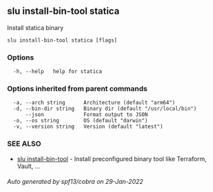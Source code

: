 ## slu install-bin-tool statica

Install statica binary

```
slu install-bin-tool statica [flags]
```

### Options

```
  -h, --help   help for statica
```

### Options inherited from parent commands

```
  -a, --arch string      Architecture (default "arm64")
  -d, --bin-dir string   Binary dir (default "/usr/local/bin")
      --json             Format output to JSON
  -o, --os string        OS (default "darwin")
  -v, --version string   Version (default "latest")
```

### SEE ALSO

* [slu install-bin-tool](slu_install-bin-tool.md)	 - Install preconfigured binary tool like Terraform, Vault, ...

###### Auto generated by spf13/cobra on 29-Jan-2022
